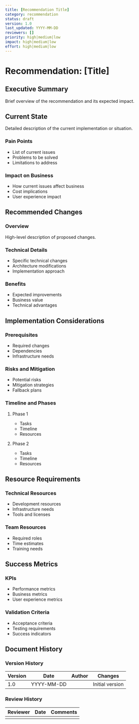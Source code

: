 ```yaml
---
title: [Recommendation Title]
category: recommendation
status: draft
version: 1.0
last_updated: YYYY-MM-DD
reviewers: []
priority: high|medium|low
impact: high|medium|low
effort: high|medium|low
---
```


# Recommendation: [Title]

## Executive Summary
Brief overview of the recommendation and its expected impact.

## Current State
Detailed description of the current implementation or situation.

### Pain Points
- List of current issues
- Problems to be solved
- Limitations to address

### Impact on Business
- How current issues affect business
- Cost implications
- User experience impact

## Recommended Changes

### Overview
High-level description of proposed changes.

### Technical Details
- Specific technical changes
- Architecture modifications
- Implementation approach

### Benefits
- Expected improvements
- Business value
- Technical advantages

## Implementation Considerations

### Prerequisites
- Required changes
- Dependencies
- Infrastructure needs

### Risks and Mitigation
- Potential risks
- Mitigation strategies
- Fallback plans

### Timeline and Phases
1. Phase 1
   - Tasks
   - Timeline
   - Resources

2. Phase 2
   - Tasks
   - Timeline
   - Resources

## Resource Requirements

### Technical Resources
- Development resources
- Infrastructure needs
- Tools and licenses

### Team Resources
- Required roles
- Time estimates
- Training needs

## Success Metrics

### KPIs
- Performance metrics
- Business metrics
- User experience metrics

### Validation Criteria
- Acceptance criteria
- Testing requirements
- Success indicators

## Document History

### Version History
| Version | Date | Author | Changes |
|---------|------|--------|----------|
| 1.0 | YYYY-MM-DD | | Initial version |

### Review History
| Reviewer | Date | Comments |
|----------|------|----------|
| | | | 